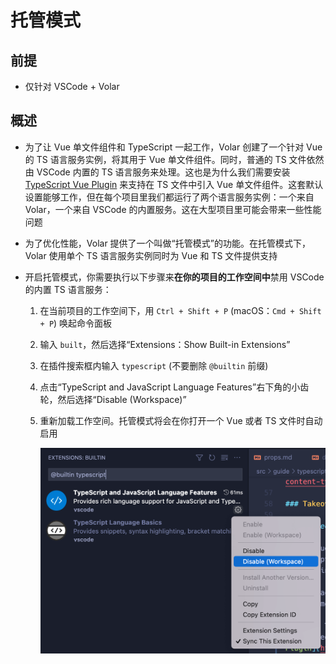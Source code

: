 # 托管模式

## 前提

+ 仅针对 VSCode + Volar

## 概述

+ 为了让 Vue 单文件组件和 TypeScript 一起工作，Volar 创建了一个针对 Vue 的 TS 语言服务实例，将其用于 Vue 单文件组件。同时，普通的 TS 文件依然由 VSCode 内置的 TS 语言服务来处理。这也是为什么我们需要安装 [TypeScript Vue Plugin](https://marketplace.visualstudio.com/items?itemName=Vue.vscode-typescript-vue-plugin "TypeScript Vue Plugin") 来支持在 TS 文件中引入 Vue 单文件组件。这套默认设置能够工作，但在每个项目里我们都运行了两个语言服务实例：一个来自 Volar，一个来自 VSCode 的内置服务。这在大型项目里可能会带来一些性能问题

+ 为了优化性能，Volar 提供了一个叫做“托管模式”的功能。在托管模式下，Volar 使用单个 TS 语言服务实例同时为 Vue 和 TS 文件提供支持

+ 开启托管模式，你需要执行以下步骤来**在你的项目的工作空间中**禁用 VSCode 的内置 TS 语言服务：

    1. 在当前项目的工作空间下，用 `Ctrl + Shift + P` (macOS：`Cmd + Shift + P`) 唤起命令面板

    2. 输入 `built`，然后选择“Extensions：Show Built-in Extensions”

    3. 在插件搜索框内输入 `typescript` (不要删除 `@builtin` 前缀)

    4. 点击“TypeScript and JavaScript Language Features”右下角的小齿轮，然后选择“Disable (Workspace)”

    5. 重新加载工作空间。托管模式将会在你打开一个 Vue 或者 TS 文件时自动启用

        ![](image/image_Jo_Btg4oGr.png)
